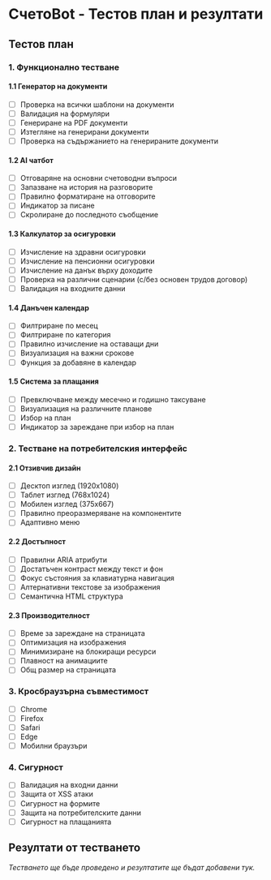 # СчетоBot - Тестов план и резултати

## Тестов план

### 1. Функционално тестване

#### 1.1 Генератор на документи
- [ ] Проверка на всички шаблони на документи
- [ ] Валидация на формуляри
- [ ] Генериране на PDF документи
- [ ] Изтегляне на генерирани документи
- [ ] Проверка на съдържанието на генерираните документи

#### 1.2 AI чатбот
- [ ] Отговаряне на основни счетоводни въпроси
- [ ] Запазване на история на разговорите
- [ ] Правилно форматиране на отговорите
- [ ] Индикатор за писане
- [ ] Скролиране до последното съобщение

#### 1.3 Калкулатор за осигуровки
- [ ] Изчисление на здравни осигуровки
- [ ] Изчисление на пенсионни осигуровки
- [ ] Изчисление на данък върху доходите
- [ ] Проверка на различни сценарии (с/без основен трудов договор)
- [ ] Валидация на входните данни

#### 1.4 Данъчен календар
- [ ] Филтриране по месец
- [ ] Филтриране по категория
- [ ] Правилно изчисление на оставащи дни
- [ ] Визуализация на важни срокове
- [ ] Функция за добавяне в календар

#### 1.5 Система за плащания
- [ ] Превключване между месечно и годишно таксуване
- [ ] Визуализация на различните планове
- [ ] Избор на план
- [ ] Индикатор за зареждане при избор на план

### 2. Тестване на потребителския интерфейс

#### 2.1 Отзивчив дизайн
- [ ] Десктоп изглед (1920x1080)
- [ ] Таблет изглед (768x1024)
- [ ] Мобилен изглед (375x667)
- [ ] Правилно преоразмеряване на компонентите
- [ ] Адаптивно меню

#### 2.2 Достъпност
- [ ] Правилни ARIA атрибути
- [ ] Достатъчен контраст между текст и фон
- [ ] Фокус състояния за клавиатурна навигация
- [ ] Алтернативни текстове за изображения
- [ ] Семантична HTML структура

#### 2.3 Производителност
- [ ] Време за зареждане на страницата
- [ ] Оптимизация на изображения
- [ ] Минимизиране на блокиращи ресурси
- [ ] Плавност на анимациите
- [ ] Общ размер на страницата

### 3. Кросбраузърна съвместимост
- [ ] Chrome
- [ ] Firefox
- [ ] Safari
- [ ] Edge
- [ ] Мобилни браузъри

### 4. Сигурност
- [ ] Валидация на входни данни
- [ ] Защита от XSS атаки
- [ ] Сигурност на формите
- [ ] Защита на потребителските данни
- [ ] Сигурност на плащанията

## Резултати от тестването

*Тестването ще бъде проведено и резултатите ще бъдат добавени тук.*
